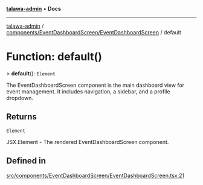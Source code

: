 [**talawa-admin**](../../../../README.md) • **Docs**

***

[talawa-admin](../../../../modules.md) / [components/EventDashboardScreen/EventDashboardScreen](../README.md) / default

# Function: default()

\> **default**(): `Element`

The EventDashboardScreen component is the main dashboard view for event management.
It includes navigation, a sidebar, and a profile dropdown.

## Returns

`Element`

JSX.Element - The rendered EventDashboardScreen component.

## Defined in

[src/components/EventDashboardScreen/EventDashboardScreen.tsx:21](https://github.com/PalisadoesFoundation/talawa-admin/blob/3f6b41a67c6932f4c0bce6ffb822d4ef12ede8c8/src/components/EventDashboardScreen/EventDashboardScreen.tsx#L21)
